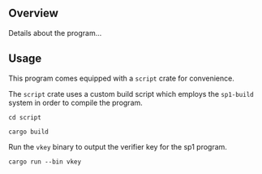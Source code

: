 ## Overview

Details about the program...

## Usage

This program comes equipped with a `script` crate for convenience.

The `script` crate uses a custom build script which employs the `sp1-build` system in order to compile the program.

```shell
cd script

cargo build
```

Run the `vkey` binary to output the verifier key for the sp1 program.

```shell
cargo run --bin vkey
```